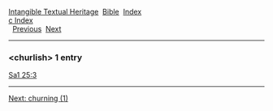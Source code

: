 [Intangible Textual Heritage](../../index)  [Bible](../index) 
[Index](index)   
[c Index](_c_)  
  [Previous](c02183)  [Next](c02185) 

------------------------------------------------------------------------

### &lt;churlish&gt; 1 entry

[Sa1 25:3](../kjv/sa1025.htm#003)  

------------------------------------------------------------------------

[Next: churning (1)](c02185)
